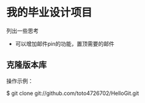 # 我的毕业设计项目

列出一些思考

* 可以增加邮件pin的功能，置顶需要的邮件



## 克隆版本库

操作示例：

$ git clone git://github.com/toto4726702/HelloGit.git
